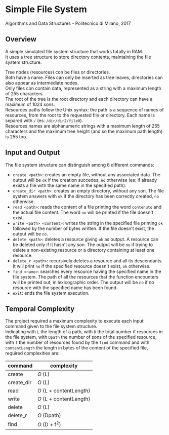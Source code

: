 # Simple File System

Algorithms and Data Structures - Politecnico di Milano, 2017

## Overview

A simple simulated file system structure that works totally in RAM.  
It uses a tree structure to store directory contents, maintaining the file system structure.  
    
Tree nodes (resources) con be files or directories.  
Both have a name. Files can only be inserted as tree leaves, directories can also appear as intermediate nodes.  
Only files con contain data, represented as a string with a maximum length of 255 characters.  
The root of the tree is the root directory and each directory can have a maximum of 1024 sons.  
Resources paths follow the Unix syntax: the path is a sequence of names of resources, from the root to the requested file or directory. Each name is separed with `/` (es: `/dir/dir2/file0`).  
Resources names are alphanumeric strings with a maximum length of 255 characters and the maximum tree height (and so the maximum path length) is 255 too.

## Input and Output
The file system structure can distinguish among 8 different commands:
- `create <path>`: creates an empty file, without any associated data. The output will be `ok` if the creation succedes, `no` otherwise (es: if already exists a file with the same name in the specified path).
- `create_dir <path>`: creates an empty directory, without any son. The file system answers with `ok` if the directory has been correctly created, `no` otherwise.
- `read <path>`: reads the content of a file printing the word `contenuto` and the actual file content. The word `no` will be printed if the file doesn't exist.
- `write <path> <content>`: writes the string in the specified file printing `ok` followed by the number of bytes written. If the file doesn't exist, the output will be `no`.
- `delete <path>`: deletes a resource giving `ok` as output. A resource can be deleted only if it hasn't any son. The output will be `no` if trying to delete a non-existing resource or a directory containing at least one resource.
- `delete_r <path>`: recursively deletes a resource and all its descendants. It will print `no` if the specified resource doesn't exist, `ok` otherwise.
- `find <name>`: searches every resource having the specified name in the file system. The path of all the resources that the function encounters will be printed out, in lexicographic order. The output will be `no` if no resource with the specified name has been found.
- `exit`: ends the file system execution.

## Temporal Complexity
The project required a maximum complexity to execute each input command given to the file system structure.  
Indicating with `L` the length of a path, with `D` the total number if resources in the file system, with `Dpath` the number of sons of the specified resource, with `f` the number of resources found by the `find` command and with `contentLength` the length in bytes of the content of the specified file, required complexities are:  

|   command  |        complexity        |  
|------------|--------------------------|
| create     |          *O* (L)         |
| create_dir |          *O* (L)         |
| read       |  *O* (L + contentLength) |
| write      |  *O* (L + contentLength) |
| delete     |          *O* (L)         |
| delete_r   |        *O* (Dpath)       |
| find       |        *O* (D + f<sup>2</sup>) |

